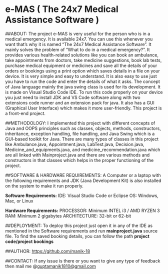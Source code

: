 # e-MAS ( The 24x7 Medical Assistance Software )

##ABOUT:
The project e-MAS is very useful for the person who is in a medical emergency. It is available 24x7. You
can use this whenever you want that’s why it is named “The 24x7 Medical Assistance Software”. It mainly
solves the problem of “What to do in a medical emergency?”. It provides various health-related solutions
like you can book an ambulance, take appointments from doctors, take medicine suggestions, book lab
tests, purchase medical equipment or medicines and save all the details of your orders or bookings using
a print option which saves details in a file on your device. It is very simple and easy to understand. It is
also easy to use just you have to run the code and enter the details of what it asks. The concept of Java
language mainly the java swing class is used for its development. It is made on Visual Studio Code IDE. To
run this code properly on your device you just need to install JDK and VS Code software along with two
extensions code runner and an extension pack for java. It also has a GUI (Graphical User Interface) which
makes it more user-friendly. This project is a front-end project.

##METHODOLOGY:
I implemented this project with different concepts of Java and OOPS principles such as classes,
objects, methods, constructors, inheritance, exception handling, file handling, and Java Swing which is
a GUI-based toolkit for Java.
There are many types of classes in this project like Ambulance.java, Appointment.java, LabTest.java,
Decision.java, Medicine_and_equipments.java, and medicine_recommendation.java which are all
linked with Mainproject.java and there are various methods and constructors in that classes which
helps in the proper functioning of the project. 

##SOFTWARE & HARDWARE REQUIREMENTS:
A Computer or a laptop with the following requirements and JDK (Java Development Kit) is also
installed on the system to make it run properly.

**Software Requirements:**
IDE: Visual Studio Code or Eclipse
OS: Windows, Mac, or Linux 

**Hardware Requirements:**
PROCESSOR: Minimum INTEL i3 / AMD RYZEN 3
RAM: Minimum 2 gigabytes
ARCHITECTURE: 32-bit or 62-bit

##DEPLOYMENT:
To deploy this project just open it in any of the IDE as mentioned in the Software requirements and run **mainproject.java** source file.
To find the saved booking details, you can follow the path **project code/project bookings**

##AUTHOR:
https://github.com/manik-18

##CONTACT:
If any issue is there or you want to give any type of feedback then mail me @guptamanik1810@gmail.com
